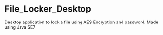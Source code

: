 # File_Locker_Desktop
Desktop application to lock a file using AES Encryption and password. Made using Java SE7
